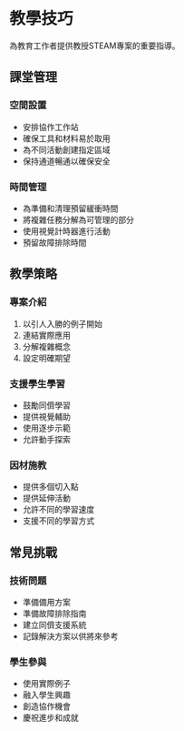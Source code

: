 # 教學技巧

為教育工作者提供教授STEAM專案的重要指導。

## 課堂管理

### 空間設置
- 安排協作工作站
- 確保工具和材料易於取用
- 為不同活動創建指定區域
- 保持通道暢通以確保安全

### 時間管理
- 為準備和清理預留緩衝時間
- 將複雜任務分解為可管理的部分
- 使用視覺計時器進行活動
- 預留故障排除時間

## 教學策略

### 專案介紹
1. 以引人入勝的例子開始
2. 連結實際應用
3. 分解複雜概念
4. 設定明確期望

### 支援學生學習
- 鼓勵同儕學習
- 提供視覺輔助
- 使用逐步示範
- 允許動手探索

### 因材施教
- 提供多個切入點
- 提供延伸活動
- 允許不同的學習速度
- 支援不同的學習方式

## 常見挑戰

### 技術問題
- 準備備用方案
- 準備故障排除指南
- 建立同儕支援系統
- 記錄解決方案以供將來參考

### 學生參與
- 使用實際例子
- 融入學生興趣
- 創造協作機會
- 慶祝進步和成就 